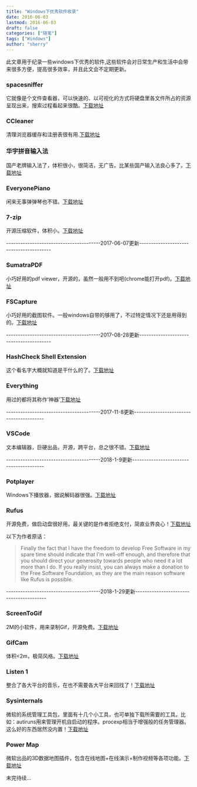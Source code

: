 ```yaml
---
title: "Windows下优秀软件收录"
date: 2016-06-03
lastmod: 2016-06-03
draft: false
categories: ["随笔"]
tags: ["Windows"]
author: "sherry"
---
```

此文章用于纪录一些windows下优秀的软件,这些软件会对日常生产和生活中会带来很多方便，提高很多效率，并且此文会不定期更新。

### spacesniffer

它就像是个文件查看器，可以快速的、以可视化的方式将硬盘里各文件所占的资源呈现出来，搜索过程看起来很酷。[下载地址](http://www.uderzo.it/main_products/space_sniffer/download.html)

### CCleaner

清理浏览器缓存和注册表很有用.[下载地址](https://www.piriform.com/)

<!--more-->

### 华宇拼音输入法

国产老牌输入法了，体积很小，很简洁，无广告。比某些国产输入法良心多了。[下载地址](http://www.unispim.com/)

### EveryonePiano

闲来无事弹弹琴也不错。[下载地址](http://www.everyonepiano.cn/)

### 7-zip

开源压缩软件，体积小。[下载地址](http://www.7-zip.org/)

----------------------------------------2017-06-07更新----------------------------------------

### SumatraPDF

小巧好用的pdf viewer，开源的，虽然一般用不到吧(chrome能打开pdf)。[下载地址](https://www.sumatrapdfreader.org)

### FSCapture

小巧好用的截图软件。一般windows自带的够用了，不过特定情况下还是用得到的。[下载地址](http://www.faststone.org)

----------------------------------------2017-08-28更新----------------------------------------

### HashCheck Shell Extension

这个看名字大概就知道是干什么的了。[下载地址](http://code.kliu.org/hashcheck/)

### Everything

用过的都将其称作‘神器’[下载地址](http://www.voidtools.com/)

----------------------------------------2017-11-8更新----------------------------------------

### VSCode

文本编辑器，巨硬出品，开源，跨平台，总之很不错。[下载地址](https://code.visualstudio.com/)

----------------------------------------2018-1-9更新----------------------------------------

### Potplayer

Windows下播放器，据说解码器很强。[下载地址](https://potplayer.daum.net/)

### Rufus

开源免费，做启动盘很好用，最关键的是作者拒绝支付，简直业界良心！[下载地址](https://rufus.akeo.ie/)

以下为作者原话：
> Finally the fact that I have the freedom to develop Free Software in my spare time should indicate that I'm well-off enough, and therefore that you should direct your generosity towards people who need it a lot more than I do. If you really insist, you can always make a donation to the Free Software Foundation, as they are the main reason software like Rufus is possible.

----------------------------------------2018-1-29更新----------------------------------------

### ScreenToGif

2M的小软件，用来录制Gif，开源免费。[下载地址](http://www.screentogif.com/)

### GifCam

体积<2m，极简风格。[下载地址](http://blog.bahraniapps.com/)

### Listen 1

整合了各大平台的音乐，在也不需要各大平台来回找了！[下载地址](https://listen1.github.io/listen1/)

### Sysinternals

微软的系统管理工具包，里面有十几个小工具，也可单独下载所需要的工具。比如：autiruns用来管理开机自启动的程序。procexp相当于增强般的任务管理器。这么好的东西居然没内置！[下载地址](https://docs.microsoft.com/en-us/sysinternals/downloads/sysinternals-suite)

### Power Map

微软出品的3D数据地图插件，包含在线地图+在线演示+制作视频等各项功能。[下载地址](https://www.microsoft.com/en-us/download/details.aspx?id=38395)

未完待续...